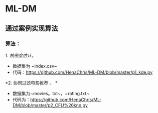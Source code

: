 # ML-DM
## 通过案例实现算法
### 算法：
*1. 核密度估计。*
+ 数据集为 ~index.csv~
+ 代码：https://github.com/HenaChris/ML-DM/blob/master/p1_kde.py

*2. 协同过滤电影推荐 。 *
+ 数据集为~movies。txt~，~rating.txt~
+ 代码为：https://github.com/HenaChris/ML-DM/blob/master/p2_CFU%26knn.py
